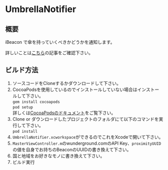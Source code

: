 # UmbrellaNotifier

## 概要
iBeacon で傘を持っていくべきかどうかを通知します。

詳しいことは[こちら](http://braitom.hatenablog.com/entry/2014/12/18/010817)の記事をご確認下さい。

## ビルド方法
1. ソースコードをCloneするかダウンロードして下さい。
2. CocoaPodsを使用しているのでインストールしていない場合はインストールして下さい。  
	```gem install cocoapods```   
	```pod setup```   
	詳しくは[CocoaPodsのドキュメント](http://guides.cocoapods.org/)をご覧下さい。
3. Clone or ダウンロードしたプロジェクトのフォルダにて以下のコマンドを実行して下さい。   
	```pod install```
4. ```UmbrellaNotifier.xcworkspace```ができるのでこれをXcodeで開いて下さい。
5.  ```MasterViewController.m```のwunderground.comのAPI Key、```proximityUUID```の値を自身でお持ちのBeaconのUUIDの書き換えて下さい。
6.  国と地域をお好きなモノに書き換えて下さい。
7.  ビルド実行

